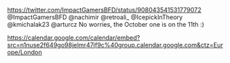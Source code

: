 https://twitter.com/ImpactGamersBFD/status/908043541531779072 @ImpactGamersBFD @nachimir @retroali_ @IcepickInTheory @kmichalak23 @arturcz No worries, the October one is on the 11th :)

https://calendar.google.com/calendar/embed?src=n1nuse2f649go98jelmr47jf9c%40group.calendar.google.com&ctz=Europe/London
